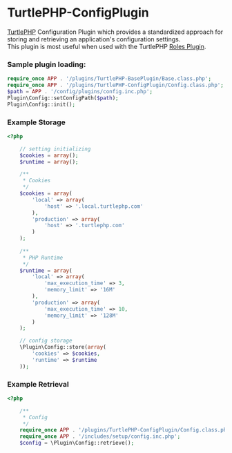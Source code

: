 TurtlePHP-ConfigPlugin
======================

[TurtlePHP](https://github.com/onassar/TurtlePHP) Configuration Plugin which
provides a standardized approach for storing and retrieving an
application&#039;s configuration settings.  
This plugin is most useful when used with the TurtlePHP
[Roles Plugin](https://github.com/onassar/TurtlePHP-RolesPlugin).


### Sample plugin loading:
``` php
require_once APP . '/plugins/TurtlePHP-BasePlugin/Base.class.php';
require_once APP . '/plugins/TurtlePHP-ConfigPlugin/Config.class.php';
$path = APP . '/config/plugins/config.inc.php';
Plugin\Config::setConfigPath($path);
Plugin\Config::init();
```

### Example Storage
``` php
<?php

    // setting initializing
    $cookies = array();
    $runtime = array();

    /**
     * Cookies
     */
    $cookies = array(
        'local' => array(
            'host' => '.local.turtlephp.com'
        ),
        'production' => array(
            'host' => '.turtlephp.com'
        )
    );
    
    /**
     * PHP Runtime
     */
    $runtime = array(
        'local' => array(
            'max_execution_time' => 3,
            'memory_limit' => '16M'
        ),
        'production' => array(
            'max_execution_time' => 10,
            'memory_limit' => '128M'
        )
    );

    // config storage
    \Plugin\Config::store(array(
        'cookies' => $cookies,
        'runtime' => $runtime
    ));

```

### Example Retrieval
``` php
<?php

    /**
     * Config
     */
    require_once APP . '/plugins/TurtlePHP-ConfigPlugin/Config.class.php';
    require_once APP . '/includes/setup/config.inc.php';
    $config = \Plugin\Config::retrieve();

```
